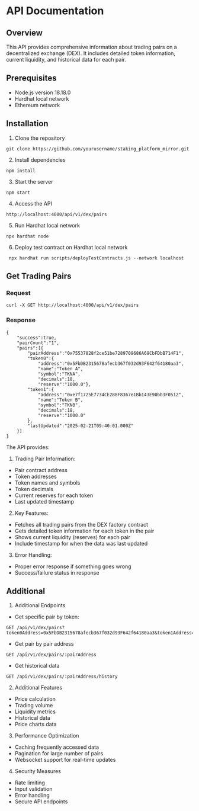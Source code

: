 # API Documentation

## Overview

This API provides comprehensive information about trading pairs on a decentralized exchange (DEX). It includes detailed token information, current liquidity, and historical data for each pair.

## Prerequisites

- Node.js version 18.18.0
- Hardhat local network
- Ethereum network

## Installation

1. Clone the repository
```
git clone https://github.com/yourusername/staking_platform_mirror.git
```

2. Install dependencies

```
npm install
```

3. Start the server
```
npm start
```

4. Access the API
```
http://localhost:4000/api/v1/dex/pairs
```

5. Run Hardhat local network
```
npx hardhat node
```

6. Deploy test contract on Hardhat local network
```
 npx hardhat run scripts/deployTestContracts.js --network localhost
```

## Get Trading Pairs

### Request

```
curl -X GET http://localhost:4000/api/v1/dex/pairs
```

### Response

```
{
    "success":true,
    "pairCount":"1",
    "pairs":[{
        "pairAddress":"0x75537828f2ce51be7289709686A69CbFDbB714F1",
        "token0":{
            "address":"0x5FbDB2315678afecb367f032d93F642f64180aa3",
            "name":"Token A",
            "symbol":"TKNA",
            "decimals":18,
            "reserve":"1000.0"},
        "token1":{
            "address":"0xe7f1725E7734CE288F8367e1Bb143E90bb3F0512",
            "name":"Token B",
            "symbol":"TKNB",
            "decimals":18,
            "reserve":"1000.0"
        },
        "lastUpdated":"2025-02-21T09:40:01.000Z"
    }]
}
```

The API provides:
1. Trading Pair Information:
- Pair contract address
- Token addresses
- Token names and symbols
- Token decimals
- Current reserves for each token
- Last updated timestamp

2. Key Features:
- Fetches all trading pairs from the DEX factory contract
- Gets detailed token information for each token in the pair
- Shows current liquidity (reserves) for each pair
- Include timestamp for when the data was last updated

3. Error Handling:
- Proper error response if something goes wrong
- Success/failure status in response

## Additional

1. Additional Endpoints
- Get specific pair by token:
```
GET /api/v1/dex/pairs?token0Address=0x5FbDB2315678afecb367f032d93F642f64180aa3&token1Address=0xe7f1725E7734CE288F8367e1Bb143E90bb3F0512
```
- Get pair by pair address
```
GET /api/v1/dex/pairs/:pairAddress
```
- Get historical data
```
GET /api/v1/dex/pairs/:pairAddress/history
```

2. Additional Features
- Price calculation
- Trading volume
- Liquidity metrics
- Historical data
- Price charts data

3. Performance Optimization
- Caching frequently accessed data
- Pagination for large number of pairs
- Websocket support for real-time updates

4. Security Measures
- Rate limiting
- Input validation
- Error handling
- Secure API endpoints
